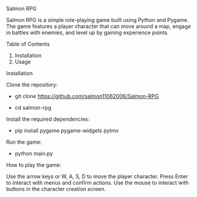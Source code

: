 Salmon RPG

Salmon RPG is a simple role-playing game built using Python and Pygame. The game features a player character that can move around a map, engage in battles with enemies, and level up by gaining experience points.

Table of Contents
1. Installation
2. Usage

Installation

Clone the repository:

+ git clone https://github.com/salmon11062006/Salmon-RPG

+ cd salmon-rpg

Install the required dependencies:

+ pip install pygame pygame-widgets pytmx

Run the game:

+ python main.py

How to play the game:

Use the arrow keys or W, A, S, D to move the player character.
Press Enter to interact with menus and confirm actions.
Use the mouse to interact with buttons in the character creation screen.